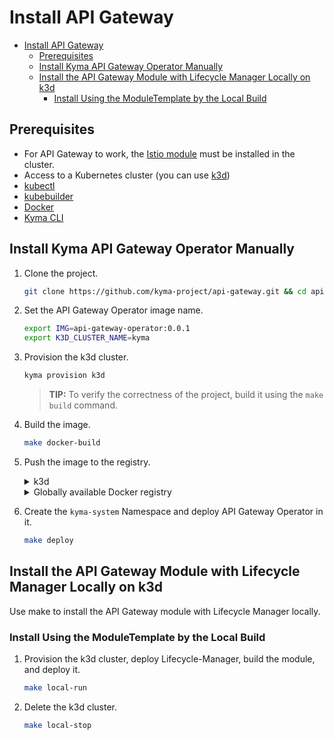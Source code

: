 # Install API Gateway
- [Install API Gateway](#install-api-gateway)
  - [Prerequisites](#prerequisites)
  - [Install Kyma API Gateway Operator Manually](#install-kyma-api-gateway-operator-manually)
  - [Install the API Gateway Module with Lifecycle Manager Locally on k3d](#install-the-api-gateway-module-with-lifecycle-manager-locally-on-k3d)
    - [Install Using the ModuleTemplate by the Local Build](#install-using-the-moduletemplate-by-the-local-build)

## Prerequisites

- For API Gateway to work, the [Istio module](https://github.com/kyma-project/istio) must be installed in the cluster.
- Access to a Kubernetes cluster (you can use [k3d](https://k3d.io/v5.5.1/))
- [kubectl](https://kubernetes.io/docs/tasks/tools/)
- [kubebuilder](https://book.kubebuilder.io/)
- [Docker](https://www.docker.com)
- [Kyma CLI](https://kyma-project.io/#/04-operation-guides/operations/01-install-kyma-CLI)

## Install Kyma API Gateway Operator Manually

1. Clone the project.

    ```bash
    git clone https://github.com/kyma-project/api-gateway.git && cd api-gateway
    ```

2. Set the API Gateway Operator image name.

    ```bash
    export IMG=api-gateway-operator:0.0.1
    export K3D_CLUSTER_NAME=kyma
    ```

3. Provision the k3d cluster.

    ```bash
    kyma provision k3d
    ```
    >**TIP:** To verify the correctness of the project, build it using the `make build` command.

4. Build the image.

    ```bash
    make docker-build
    ```

5. Push the image to the registry.

    <div tabs name="Push image" group="api-gateway-operator-installation">
      <details>
      <summary label="k3d">
      k3d
      </summary>

      ```bash
      k3d image import $IMG -c $K3D_CLUSTER_NAME
      ```

      </details>
      <details>
      <summary label="Docker registry">
      Globally available Docker registry
      </summary>

      ```bash
      make docker-push
      ```

      </details>
    </div>

6. Create the `kyma-system` Namespace and deploy API Gateway Operator in it.

    ```bash
    make deploy
    ```

## Install the API Gateway Module with Lifecycle Manager Locally on k3d

Use make to install the API Gateway module with Lifecycle Manager locally.

### Install Using the ModuleTemplate by the Local Build

1. Provision the k3d cluster, deploy Lifecycle-Manager, build the module, and deploy it.

    ```bash
    make local-run
    ```

2. Delete the k3d cluster.

    ```bash
    make local-stop
    ```